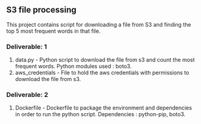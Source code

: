 ## S3 file processing
This project contains script for downloading a file from S3 and finding the top 5 most frequent words in that file.

### Deliverable: 1
1. data.py - Python script to download the file from s3 and count the most frequent words.
             Python modules used : boto3.
2. aws_credentials - File to hold the aws credentials with permissions to download the file from s3.

### Deliverable: 2
1. Dockerfile - Dockerfile to package the environment and dependencies in order to run the python script.
                Dependencies : python-pip, boto3.
